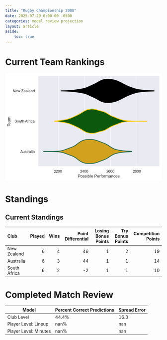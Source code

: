 ```yaml
---  
title: "Rugby Championship 2008"  
date: 2025-07-29 6:00:00 -0500  
categories: model review projection  
layout: article  
aside:  
    toc: true  
---
```

# Current Team Rankings


![Club Rankings](plots/rankings_Rugby_Championship_2008.png)
# Standings

## Current Standings


| Club         |   Played |   Wins |   Point Differential |   Losing Bonus Points |   Try Bonus Points |   Competition Points |
|:-------------|---------:|-------:|---------------------:|----------------------:|-------------------:|---------------------:|
| New Zealand  |        6 |      4 |                   46 |                     1 |                  2 |                   19 |
| Australia    |        6 |      3 |                  -44 |                     1 |                  1 |                   14 |
| South Africa |        6 |      2 |                   -2 |                     1 |                  1 |                   10 |



# Completed Match Review


| Model | Percent Correct Predictions | Spread Error |
| ------ | ------ | ------ |
| Club Level | 44.4% | 16.3 |
| Player Level: Lineup | nan% | nan |
| Player Level: Minutes | nan% | nan |


